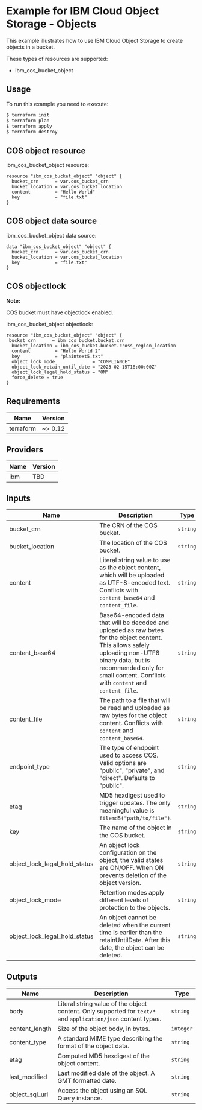 # Example for IBM Cloud Object Storage - Objects

This example illustrates how to use IBM Cloud Object Storage to create objects in a bucket.

These types of resources are supported:

* ibm_cos_bucket_object

## Usage

To run this example you need to execute:

```bash
$ terraform init
$ terraform plan
$ terraform apply
$ terraform destroy
```

## COS object resource

ibm_cos_bucket_object resource:

```hcl
resource "ibm_cos_bucket_object" "object" {
  bucket_crn      = var.cos_bucket_crn
  bucket_location = var.cos_bucket_location
  content         = "Hello World"
  key             = "file.txt"
}
```

## COS object data source

ibm_cos_bucket_object data source:

```hcl
data "ibm_cos_bucket_object" "object" {
  bucket_crn      = var.cos_bucket_crn
  bucket_location = var.cos_bucket_location
  key             = "file.txt"
}
```

## COS objectlock

**Note:**

 COS bucket must have objectlock enabled.

ibm_cos_bucket_object objectlock:

```hcl
resource "ibm_cos_bucket_object" "object" {
 bucket_crn      = ibm_cos_bucket.bucket.crn
  bucket_location = ibm_cos_bucket.bucket.cross_region_location
  content         = "Hello World 2"
  key             = "plaintext5.txt"
  object_lock_mode              = "COMPLIANCE"
  object_lock_retain_until_date = "2023-02-15T18:00:00Z"
  object_lock_legal_hold_status = "ON"
  force_delete = true
}
```

## Requirements

| Name | Version |
|------|---------|
| terraform | ~> 0.12 |

## Providers

| Name | Version |
|------|---------|
| ibm | TBD |

## Inputs

| Name | Description | Type | Required |
|------|-------------|------|---------|
| bucket\_crn | The CRN of the COS bucket. | `string` | true |
| bucket\_location | The location of the COS bucket. | `string` | true |
| content | Literal string value to use as the object content, which will be uploaded as UTF-8-encoded text. Conflicts with `content_base64` and `content_file`. | `string` | false |
| content\_base64 | Base64-encoded data that will be decoded and uploaded as raw bytes for the object content. This allows safely uploading non-UTF8 binary data, but is recommended only for small content. Conflicts with `content` and `content_file`. | `string` | false |
| content\_file | The path to a file that will be read and uploaded as raw bytes for the object content. Conflicts with `content` and `content_base64`. | `string` | false |
| endpoint\_type | The type of endpoint used to access COS. Valid options are "public", "private", and "direct". Defaults to "public". | `string` | false |
| etag | MD5 hexdigest used to trigger updates. The only meaningful value is `filemd5("path/to/file")`. | `string` | false |
| key | The name of the object in the COS bucket. | `string` | true |
| object_lock_legal_hold_status | An object lock configuration on the object, the valid states are ON/OFF. When ON prevents deletion of the object version. | `string` | false |
| object_lock_mode | Retention modes apply different levels of protection to the objects. | `string` | false |
| object_lock_legal_hold_status | An object cannot be deleted when the current time is earlier than the retainUntilDate. After this date, the object can be deleted. | `string` | false |

## Outputs

| Name | Description | Type |
|------|-------------|------|
| body | Literal string value of the object content. Only supported for `text/*` and `application/json` content types. | `string` |
| content\_length | Size of the object body, in bytes. | `integer` |
| content\_type | A standard MIME type describing the format of the object data. | `string` |
| etag | Computed MD5 hexdigest of the object content. | `string` |
| last\_modified | Last modified date of the object. A GMT formatted date. | `string` |
| object_sql_url | Access the object using an SQL Query instance. | `string` |